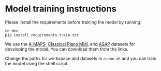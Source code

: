 # Model training instructions

Please install the requirements before training the model by running:

    cd dev
    pip install requirements_train.txt

We use the [A-MAPS](http://c4dm.eecs.qmul.ac.uk/ycart/a-maps.html), [Classical Piano Midi](https://github.com/cheriell/ClassicalPianoMIDI-dataset), and [ASAP](https://github.com/fosfrancesco/asap-dataset) datasets for developing the model. You can download them from the links.

Change the paths for workspace and datasets in `runme.sh` and you can train the model using the shell script.

